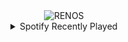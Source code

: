 <div align="center">
<picture>
    <source media="(prefers-color-scheme: dark)" srcset="https://i.ibb.co/Bjz69ff/output-gif.gif">
    <source media="(prefers-color-scheme: light)" srcset="https://i.ibb.co/Bjz69ff/output-gif.gif">
    <img alt="RENOS" src="https://i.ibb.co/Bjz69ff/output-gif.gif">
</picture>
<details>
<summary>Spotify Recently Played</summary>
<img src="https://spotify-recently-played-readme.vercel.app/api?user=31d6d6zerc5ct6kck32na2ozsqf4&unique=1&width=400" alt="Spotify" />
</details>
</div>

<!-- Image deletion URL: https://ibb.co/K70sJ55/0077e2d273ffaababeb457e89a4aaae6 -->